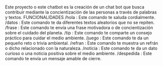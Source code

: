 Este proyecto o este chatbot es la creación de un chat bot que busca contribuir mediante la concientización de las personas a través de palabras y textos.
FUNCIONALIDADES
/hola : Este comando te saluda cordialmente.
/datos : Este comando te da diferentes textos aleatorios que no se repiten.
/frase : Este comando te envía una frase motivadora o de concientización sobre el cuidado del planeta.
/tip : Este comando te comparte un consejo práctico para cuidar el medio ambiente.
/juego : Este comando te da un pequeño reto o trivia ambiental.
/refran : Este comando te muestra un refrán o dicho relacionado con la naturaleza.
/noticia : Este comando te da un dato curioso o una noticia positiva sobre el medio ambiente.
/despedida : Este comando te envía un mensaje amable de cierre.
